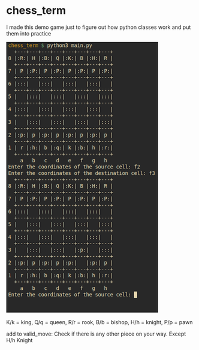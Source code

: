 # chess_term
I made this demo game just to figure out how python classes work and put them into practice

![python_gtk](https://github.com/antonovmike/chess_term/blob/main/Screenshot.png)

K/k = king, 
Q/q = queen, 
R/r = rook, 
B/b = bishop, 
H/h = knight, 
P/p = pawn

add to valid_move: Check if there is any other piece on your way. Except H/h Knight
